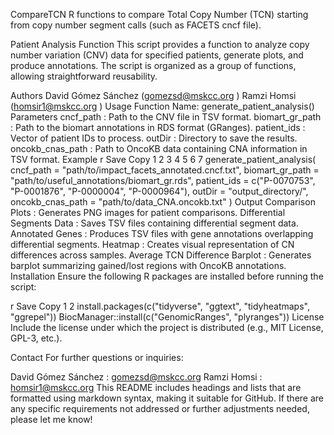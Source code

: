 CompareTCN
R functions to compare Total Copy Number (TCN) starting from copy number segment calls (such as FACETS cncf file).

Patient Analysis Function
This script provides a function to analyze copy number variation (CNV) data for specified patients, generate plots, and produce annotations. The script is organized as a group of functions, allowing straightforward reusability.

Authors
David Gómez Sánchez (gomezsd@mskcc.org )
Ramzi Homsi (homsir1@mskcc.org )
Usage
Function Name: generate_patient_analysis()
Parameters
cncf_path : Path to the CNV file in TSV format.
biomart_gr_path : Path to the biomart annotations in RDS format (GRanges).
patient_ids : Vector of patient IDs to process.
outDir : Directory to save the results.
oncokb_cnas_path : Path to OncoKB data containing CNA information in TSV format.
Example
r
Save
Copy
1
2
3
4
5
6
7
generate_patient_analysis(
  cncf_path = "path/to/impact_facets_annotated.cncf.txt",
  biomart_gr_path = "path/to/useful_annotations/biomart_gr.rds",
  patient_ids = c("P-0070753", "P-0001876", "P-0000004", "P-0000964"),
  outDir = "output_directory/",
  oncokb_cnas_path = "path/to/data_CNA.oncokb.txt"
)
Output
Comparison Plots : Generates PNG images for patient comparisons.
Differential Segments Data : Saves TSV files containing differential segment data.
Annotated Genes : Produces TSV files with gene annotations overlapping differential segments.
Heatmap : Creates visual representation of CN differences across samples.
Average TCN Difference Barplot : Generates barplot summarizing gained/lost regions with OncoKB annotations.
Installation
Ensure the following R packages are installed before running the script:

r
Save
Copy
1
2
install.packages(c("tidyverse", "ggtext", "tidyheatmaps", "ggrepel"))
BiocManager::install(c("GenomicRanges", "plyranges"))
License
Include the license under which the project is distributed (e.g., MIT License, GPL-3, etc.).

Contact
For further questions or inquiries:

David Gómez Sánchez : gomezsd@mskcc.org
Ramzi Homsi : homsir1@mskcc.org
This README includes headings and lists that are formatted using markdown syntax, making it suitable for GitHub. If there are any specific requirements not addressed or further adjustments needed, please let me know!
